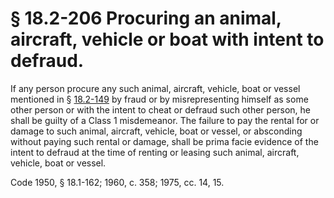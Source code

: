 # § 18.2-206 Procuring an animal, aircraft, vehicle or boat with intent to defraud.

<p>If any person procure any such animal, aircraft, vehicle, boat or vessel mentioned in § <a href='http://law.lis.virginia.gov/vacode/18.2-149/'>18.2-149</a> by fraud or by misrepresenting himself as some other person or with the intent to cheat or defraud such other person, he shall be guilty of a Class 1 misdemeanor. The failure to pay the rental for or damage to such animal, aircraft, vehicle, boat or vessel, or absconding without paying such rental or damage, shall be prima facie evidence of the intent to defraud at the time of renting or leasing such animal, aircraft, vehicle, boat or vessel.</p><p>Code 1950, § 18.1-162; 1960, c. 358; 1975, cc. 14, 15.</p>